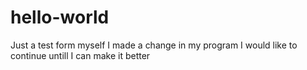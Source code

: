 # hello-world
Just a test form myself
I made a change in my program
I would like to continue untill I can make it better

